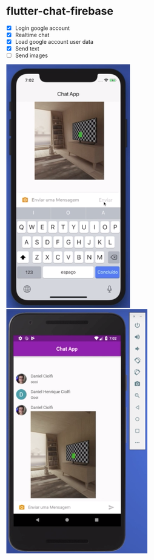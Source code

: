 # flutter-chat-firebase

- [x] Login google account
- [x] Realtime chat
- [x] Load google account user data
- [x] Send text
- [ ] Send images

<img src="https://raw.githubusercontent.com/tresende/flutter-chat-firebase/master/images/ios.png" />
<img src="https://raw.githubusercontent.com/tresende/flutter-chat-firebase/master/images/android.png" />
